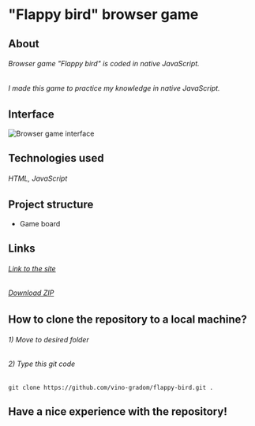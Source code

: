 # "Flappy bird" browser game

## About
###### Browser game "Flappy bird" is coded in native JavaScript.
###### I made this game to practice my knowledge in native JavaScript.

## Interface
![Browser game interface](https://github.com/vino-gradom/flappy-bird/blob/master/img/InterfacePresentation.gif)

## Technologies used
###### HTML, JavaScript

## Project structure
* Game board

## Links
###### [Link to the site](vino-gradom.github.io/flappy-bird/)
###### [Download ZIP](https://github.com/vino-gradom/flappy-bird/archive/refs/heads/master.zip)

## How to clone the repository to a local machine?
###### 1) Move to desired folder
###### 2) Type this git code
```git
git clone https://github.com/vino-gradom/flappy-bird.git .
```

## Have a nice experience with the repository!
